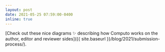 ```yaml
---
layout: post
date: 2021-05-25 07:59:00-0400
inline: true
---
```


[Check out these nice diagrams :sparkles: describing how Computo works
on the author, editor and reviewer
sides]({{ site.baseurl }}/blog/2021/submission-process/).

